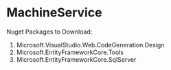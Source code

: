 # MachineService
Nuget Packages to Download: 
1. Microsoft.VisualStudio.Web.CodeGeneration.Design 
2. Microsoft.EntityFrameworkCore.Tools
3. Microsoft.EntityFrameworkCore.SqlServer
